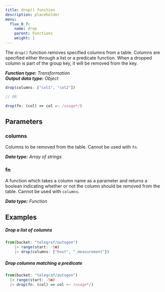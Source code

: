 ```yaml
---
title: drop() function
description: placeholder
menu:
  flux_0_7:
    name: drop
    parent: Functions
    weight: 1
---
```


The `drop()` function removes specified columns from a table.
Columns are specified either through a list or a predicate function.
When a dropped column is part of the group key, it will be removed from the key.

_**Function type:** Transformation_  
_**Output data type:** Object_

```js
drop(columns: ["col1", "col2"])

// OR

drop(fn: (col) => col =~ /usage*/)
```

## Parameters

### columns
Columns to be removed from the table.
Cannot be used with `fn`.

_**Data type:** Array of strings_

### fn
A function which takes a column name as a parameter and returns a boolean indicating
whether or not the column should be removed from the table.
Cannot be used with `columns`.

_**Data type:** Function_

## Examples

##### Drop a list of columns
```js
from(bucket: "telegraf/autogen")
	|> range(start: -5m)
	|> drop(columns: ["host", "_measurement"])
```

##### Drop columns matching a predicate
```js
from(bucket: "telegraf/autogen")
  |> range(start: -5m)
  |> drop(fn: (col) => col =~ /usage*/)
```
